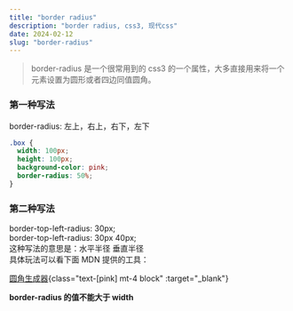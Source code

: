 ```yaml
---
title: "border radius"
description: "border radius, css3, 现代css"
date: 2024-02-12
slug: "border-radius"
---
```


> border-radius 是一个很常用到的 css3 的一个属性，大多直接用来将一个元素设置为圆形或者四边同值圆角。

### 第一种写法

border-radius: 左上，右上，右下，左下

```css
.box {
  width: 100px;
  height: 100px;
  background-color: pink;
  border-radius: 50%;
}
```

### 第二种写法

border-top-left-radius: 30px;
<br />
border-top-left-radius: 30px 40px;
<br />
这种写法的意思是：水平半径 垂直半径
<br />
具体玩法可以看下面 MDN 提供的工具：

[圆角生成器](https://developer.mozilla.org/en-US/docs/Web/CSS/CSS_backgrounds_and_borders/Border-radius_generator){class="text-[pink] mt-4 block" :target="\_blank"}

**border-radius 的值不能大于 width**
